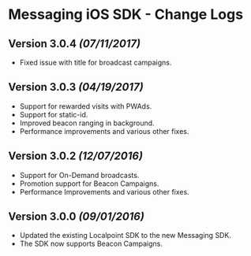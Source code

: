 Messaging iOS SDK - Change Logs
==========
Version 3.0.4 *(07/11/2017)*
----------------------------
* Fixed issue with title for broadcast campaigns.


Version 3.0.3 *(04/19/2017)*
----------------------------
* Support for rewarded visits with PWAds.
* Support for static-id.
* Improved beacon ranging in background.
* Performance improvements and various other fixes.

Version 3.0.2 *(12/07/2016)*
----------------------------
* Support for On-Demand broadcasts.
* Promotion support for Beacon Campaigns.
* Performance Improvements and various other fixes.

Version 3.0.0 *(09/01/2016)*
----------------------------
* Updated the existing Localpoint SDK to the new Messaging SDK.
* The SDK now supports Beacon Campaigns.
